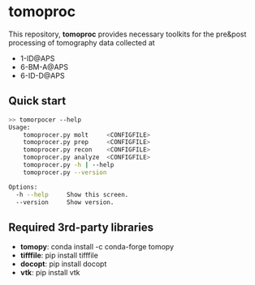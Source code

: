 # tomoproc

This repository, __tomoproc__ provides necessary toolkits for the pre&amp;post processing of tomography data collected at

* 1-ID@APS
* 6-BM-A@APS
* 6-ID-D@APS

## Quick start

```bash
>> tomorpocer --help
Usage:
    tomoprocer.py molt     <CONFIGFILE>
    tomoprocer.py prep     <CONFIGFILE>
    tomoprocer.py recon    <CONFIGFILE>
    tomoprocer.py analyze  <CONFIGFILE>
    tomoprocer.py -h | --help
    tomoprocer.py --version

Options:
  -h --help     Show this screen.
  --version     Show version.
```

## Required 3rd-party libraries

* __tomopy__: conda install -c conda-forge tomopy
* __tifffile__:  pip install tifffile
* __docopt__: pip install docopt
* __vtk__: pip install vtk